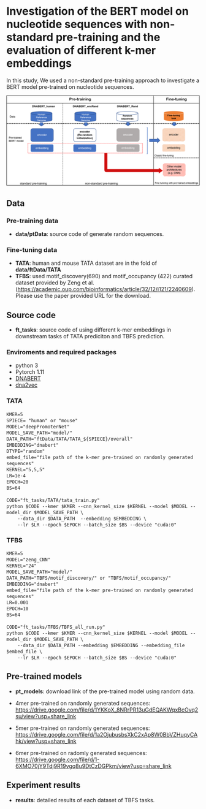 # Investigation of the BERT model on nucleotide sequences with non-standard pre-training and the evaluation of different k-mer embeddings

In this study, We used a non-standard pre-training approach to investigate a BERT model pre-trained on nucleotide sequences. 

![](figures/nonstandard_pretrain.png)


## Data

### Pre-training data
* **data/ptData**: source code of generate random sequences.
### Fine-tuning data
* **TATA**: human and mouse TATA dataset are in the fold of **data/ftData/TATA**
* **TFBS**: used motif_discovery(690) and motif_occupancy (422) curated dataset provided by Zeng et al. (https://academic.oup.com/bioinformatics/article/32/12/i121/2240609).
Please use the paper provided URL for the download.


## Source code
* **ft_tasks**: source code of using different k-mer embeddings in downstream tasks of TATA prediciton and TBFS prediction.

### Enviroments and required packages

- python 3
- Pytorch 1.11 
- [DNABERT](https://github.com/jerryji1993/DNABERT) 
- [dna2vec](https://github.com/pnpnpn/dna2vec)


### TATA
```
KMER=5
SPIECE= "human" or "mouse"
MODEL="deepPromoterNet"
MODEL_SAVE_PATH="model/"
DATA_PATH="ftData/TATA/TATA_${SPIECE}/overall"
EMBEDDING="dnabert"
DTYPE="random"
embed_file="file path of the k-mer pre-trained on randomly generated sequences"
KERNEL="5,5,5"
LR=1e-4
EPOCH=20
BS=64

CODE="ft_tasks/TATA/tata_train.py"
python $CODE --kmer $KMER --cnn_kernel_size $KERNEL --model $MODEL --model_dir $MODEL_SAVE_PATH \
    --data_dir $DATA_PATH  --embedding $EMBEDDING \
    --lr $LR --epoch $EPOCH --batch_size $BS --device "cuda:0"
```

### TFBS
```
KMER=5
MODEL="zeng_CNN"
KERNEL="24" 
MODEL_SAVE_PATH="model/"
DATA_PATH="TBFS/motif_discovery/" or "TBFS/motif_occupancy/"
EMBEDDING="dnabert"
embed_file="file path of the k-mer pre-trained on randomly generated sequences"
LR=0.001
EPOCH=10
BS=64

CODE="ft_tasks/TFBS/TBFS_all_run.py"
python $CODE --kmer $KMER --cnn_kernel_size $KERNEL --model $MODEL --model_dir $MODEL_SAVE_PATH \
	--data_dir $DATA_PATH --embedding $EMBEDDING --embedding_file $embed_file \
	--lr $LR --epoch $EPOCH --batch_size $BS --device "cuda:0" 
```


## Pre-trained models
* **pt_models**:  download link of the pre-trained model using random data.

* 4mer pre-trained on randomly generated sequences:
https://drive.google.com/file/d/1YKKoX_8NRrPR13uGdEQAKWqxBcOvq2su/view?usp=share_link

* 5mer pre-trained on randomly generated sequences:
https://drive.google.com/file/d/1a2OjubusbsXkC2xAp8W0BbVZHuqyCAhk/view?usp=share_link

* 6mer pre-trained on radomly generated sequences:
https://drive.google.com/file/d/1-6XMO70jY9Tdj9R19vgq8u9DtCzDGPkm/view?usp=share_link

## Experiment results
* **results**: detailed results of each dataset of TBFS tasks.
